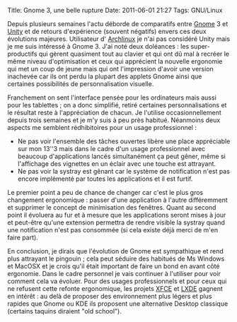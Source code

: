 Title: Gnome 3, une belle rupture
Date: 2011-06-01 21:27
Tags: GNU/Linux


Depuis plusieurs semaines l'actu déborde de comparatifs entre
[Gnome](http://gnome3.org/) 3 et [Unity](http://unity.ubuntu.com/) et de retours
d'expérience (souvent négatifs) envers ces deux évolutions majeures.
Utilisateur d' [Archlinux](http://archlinux.fr/) je n'ai pas considéré Unity
mais je me suis intéressé à Gnome 3. J'ai noté deux doléances : les super-
productifs qui gèrent quasiment tout au clavier et qui ont dû mal à recréer
le même niveau d'optimisation et ceux qui apprécient la nouvelle ergonomie qui
met un coup de jeune mais qui ont l'impression d'avoir une version inachevée
car ils ont perdu la plupart des applets Gnome ainsi que certaines possibilités
de personnalisation visuelle.

Franchement on sent l'interface pensée pour les ordinateurs mais aussi pour les
tablettes ; on a donc simplifié, retiré certaines personnalisations et le
résultat reste à l'appréciation de chacun. Je l'utilise occasionnellement
depuis trois semaines et je m'y suis à peu près habitué. Néanmoins deux
aspects me semblent rédhibitoires pour un usage professionnel :



-    Ne pas voir l'ensemble des tâches ouvertes libère une place appréciable sur
mon 13''3 mais dans le cadre d'un usage professionnel avec beaucoup
d'applications lancés simultanément ça peut gêner, même si l'affichage des
vignettes en un éclair avec une touche est attrayant.
-    Ne pas voir la systray est gênant car le système de notification n'est pas
encore implémenté par toutes les applications et il est furtif.

Le premier point a peu de chance de changer car c'est le plus gros changement
ergonomique : passer d'une application à l'autre différemment et supprimer le
concept de minimisation des fenêtres. Quant au second point il évoluera au fur
et à mesure que les applications seront mises à jour et peut-être qu'une
extension permettra de rendre visible la systray quand une notification n'est
pas consommée (si cela existe déjà merci de m'en faire part).


En conclusion, je dirais que l'évolution de Gnome est sympathique et rend plus
attrayant le pingouin ; cela peut séduire des habitués de Ms Windows et MacOSX
et je crois qu'il était important de faire un bond en avant côté ergonomie.
Dans le cadre personnel je vais continuer à l'utiliser pour voir comment cela
va évoluer. Pour des usages professionnels et pour ceux qui ne refusent cette
refonte ergonomique, les projets [XFCE](http://www.xfce.org/) et
[LXDE](http://lxde.org/) gagnent en intérêt : au delà de proposer des
environnement plus légers et plus rapides que Gnome ou KDE ils proposent une
alternative Desktop classique (certains taquins diraient "old school").